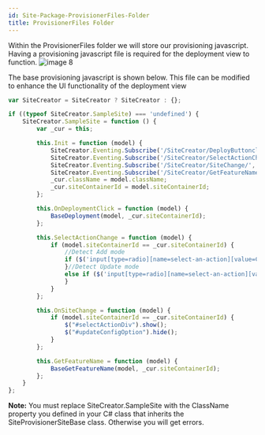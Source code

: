 ```yaml
---
id: Site-Package-ProvisionerFiles-Folder
title: ProvisionerFiles Folder
---
```


Within the ProvisionerFiles folder we will store our provisioning javascript. Having a provisioning javascript file is required for the deployment view to function.
![image 8](https://akumina.azureedge.net/wiki/training/images/site_creator/image8.png)

The base provisioning javascript is shown below. This file can be modified to enhance the UI functionality of the deployment view
```javascript
var SiteCreator = SiteCreator ? SiteCreator : {};

if ((typeof SiteCreator.SampleSite) === 'undefined') {
    SiteCreator.SampleSite = function () {
        var _cur = this;

        this.Init = function (model) {
            SiteCreator.Eventing.Subscribe('/SiteCreator/DeployButtonclick/', _cur.OnDeploymentClick);
            SiteCreator.Eventing.Subscribe('/SiteCreator/SelectActionChange/', _cur.SelectActionChange);
            SiteCreator.Eventing.Subscribe('/SiteCreator/SiteChange/', _cur.OnSiteChange);
            SiteCreator.Eventing.Subscribe('/SiteCreator/GetFeatureName/', _cur.GetFeatureName);
            _cur.className = model.className;
            _cur.siteContainerId = model.siteContainerId;
        };

        this.OnDeploymentClick = function (model) {
            BaseDeployment(model, _cur.siteContainerId);
        };

        this.SelectActionChange = function (model) {
            if (model.siteContainerId == _cur.siteContainerId) {
                //Detect Add mode
				if ($('input[type=radio][name=select-an-action][value=CreateNewInstallation]').is(':checked')) {
                }//Detect Update mode
                else if ($('input[type=radio][name=select-an-action][value=UpdateConfigurationSettings]').is(':checked')) {
                }
            }
        };

        this.OnSiteChange = function (model) {
            if (model.siteContainerId == _cur.siteContainerId) {
                $("#selectActionDiv").show();
                $("#updateConfigOption").hide();
            }
        };

        this.GetFeatureName = function (model) {
            BaseGetFeatureName(model, _cur.siteContainerId);
        };
    }
};
```
**Note:** You must replace SiteCreator.SampleSite with the ClassName property you defined in your C# class that inherits the SiteProvisionerSiteBase class. Otherwise you will get errors.
